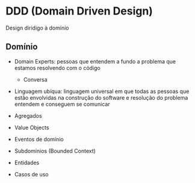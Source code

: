 # DDD (Domain Driven Design)

Design diridigo à domínio

## Domínio

- Domain Experts: pessoas que entendem a fundo a problema que estamos resolvendo com o código
  - Conversa
- Linguagem ubíqua: linguagem universal em que todas as pessoas que estão envolvidas na construção do software e resolução do problema entendem e conseguem se comunicar

- Agregados
- Value Objects
- Eventos de domínio
- Subdomínios (Bounded Context)
- Entidades
- Casos de uso

